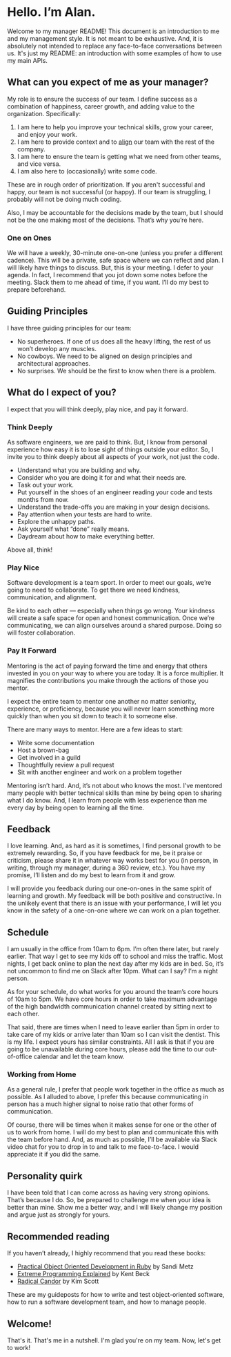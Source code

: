 # Hello. I’m Alan.

Welcome to my manager README! This document is an introduction to me and my management style. It is not meant to be exhaustive. And, it is absolutely not intended to replace any face-to-face conversations between us. It's just my README: an introduction with some examples of how to use my main APIs.

## What can you expect of me as your manager?

My role is to ensure the success of our team. I define success as a combination of happiness, career growth, and adding value to the organization. Specifically:

1. I am here to help you improve your technical skills, grow your career, and enjoy your work.
2. I am here to provide context and to [align](https://thinkgrowth.org/what-elon-musk-taught-me-about-growing-a-business-c2c173f5bff3) our team with the rest of the company.
3. I am here to ensure the team is getting what we need from other teams, and vice versa.
4. I am also here to (occasionally) write some code.

These are in rough order of prioritization. If you aren't successful and happy, our team is not successful (or happy). If our team is struggling, I probably will not be doing much coding.

Also, I may be accountable for the decisions made by the team, but I should not be the one making most of the decisions. That’s why you’re here.

### One on Ones

We will have a weekly, 30-minute one-on-one (unless you prefer a different cadence). This will be a private, safe space where we can reflect and plan. I will likely have things to discuss. But, this is your meeting. I defer to your agenda. In fact, I recommend that you jot down some notes before the meeting. Slack them to me ahead of time, if you want. I’ll do my best to prepare beforehand.

## Guiding Principles

I have three guiding principles for our team:

- No superheroes. If one of us does all the heavy lifting, the rest of us won’t develop any muscles.
- No cowboys. We need to be aligned on design principles and architectural approaches.
- No surprises. We should be the first to know when there is a problem.

## What do I expect of you?

I expect that you will think deeply, play nice, and pay it forward.

### Think Deeply

As software engineers, we are paid to think. But, I know from personal experience how easy it is to lose sight of things outside your editor. So, I invite you to think deeply about all aspects of your work, not just the code.

- Understand what you are building and why.
- Consider who you are doing it for and what their needs are.
- Task out your work.
- Put yourself in the shoes of an engineer reading your code and tests months from now.
- Understand the trade-offs you are making in your design decisions.
- Pay attention when your tests are hard to write.
- Explore the unhappy paths.
- Ask yourself what “done” really means.
- Daydream about how to make everything better.

Above all, think!

### Play Nice

Software development is a team sport. In order to meet our goals, we’re going to need to collaborate. To get there we need kindness, communication, and alignment.

Be kind to each other — especially when things go wrong. Your kindness will create a safe space for open and honest communication. Once we’re communicating, we can align ourselves around a shared purpose. Doing so will foster collaboration.

### Pay It Forward

Mentoring is the act of paying forward the time and energy that others invested in you on your way to where you are today. It is a force multiplier. It magnifies the contributions you make through the actions of those you mentor.

I expect the entire team to mentor one another no matter seniority, experience, or proficiency, because you will never learn something more quickly than when you sit down to teach it to someone else.

There are many ways to mentor. Here are a few ideas to start:

- Write some documentation
- Host a brown-bag
- Get involved in a guild
- Thoughtfully review a pull request
- Sit with another engineer and work on a problem together

Mentoring isn’t hard. And, it’s not about who knows the most. I’ve mentored many people with better technical skills than mine by being open to sharing what I do know. And, I learn from people with less experience than me every day by being open to learning all the time.

## Feedback

I love learning. And, as hard as it is sometimes, I find personal growth to be extremely rewarding. So, if you have feedback for me, be it praise or criticism, please share it in whatever way works best for you (in person, in writing, through my manager, during a 360 review, etc.). You have my promise, I’ll listen and do my best to learn from it and grow.

I will provide you feedback during our one-on-ones in the same spirit of learning and growth. My feedback will be both positive and constructive. In the unlikely event that there is an issue with your performance, I will let you know in the safety of a one-on-one where we can work on a plan together.

## Schedule

I am usually in the office from 10am to 6pm. I’m often there later, but rarely earlier. That way I get to see my kids off to school and miss the traffic. Most nights, I get back online to plan the next day after my kids are in bed. So, it’s not uncommon to find me on Slack after 10pm. What can I say? I’m a night person.

As for your schedule, do what works for you around the team’s core hours of 10am to 5pm. We have core hours in order to take maximum advantage of the high bandwidth communication channel created by sitting next to each other.

That said, there are times when I need to leave earlier than 5pm in order to take care of my kids or arrive later than 10am so I can visit the dentist. This is my life. I expect yours has similar constraints. All I ask is that if you are going to be unavailable during core hours, please add the time to our out-of-office calendar and let the team know.

### Working from Home

As a general rule, I prefer that people work together in the office as much as possible. As I alluded to above, I prefer this because communicating in person has a much higher signal to noise ratio that other forms of communication.

Of course, there will be times when it makes sense for one or the other of us to work from home. I will do my best to plan and communicate this with the team before hand. And, as much as possible, I’ll be available via Slack video chat for you to drop in to and talk to me face-to-face. I would appreciate it if you did the same.

## Personality quirk

I have been told that I can come across as having very strong opinions. That’s because I do. So, be prepared to challenge me when your idea is better than mine. Show me a better way, and I will likely change my position and argue just as strongly for yours.

## Recommended reading

If you haven’t already, I highly recommend that you read these books:

- [Practical Object Oriented Development in Ruby](http://www.poodr.com/) by Sandi Metz
- [Extreme Programming Explained](https://www.amazon.com/Extreme-Programming-Explained-Embrace-Change/dp/0321278658) by Kent Beck
- [Radical Candor](https://www.radicalcandor.com/) by Kim Scott

These are my guideposts for how to write and test object-oriented software, how to run a software development team, and how to manage people.

## Welcome!

That's it. That's me in a nutshell. I'm glad you're on my team. Now, let's get to work!
